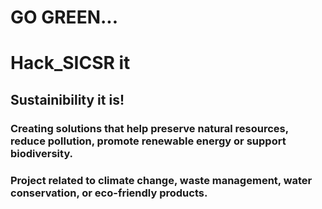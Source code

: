 # GO GREEN... 
# Hack_SICSR it
## Sustainibility it is!   
### Creating solutions that help preserve natural resources, reduce pollution, promote renewable energy or support biodiversity. 
### Project related to climate change, waste management, water conservation, or eco-friendly products.
